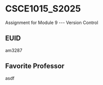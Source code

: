 # CSCE1015_S2025

Assignment for Module 9 --- Version Control

## EUID
am3287
## Favorite Professor
asdf
